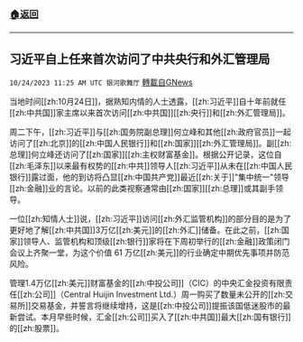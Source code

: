 ###  [:house:返回](README.md)
---


## 习近平自上任来首次访问了中共央行和外汇管理局
`10/24/2023 11:25 AM UTC 银河歌舞厅` [轉載自GNews](https://gnews.org/articles/1874169)

当地时间[[zh:10月24日]]，据熟知内情的人士透露，[[zh:习近平]]自十年前就任[[zh:中共国]]家主席以来首次访问[[zh:中共国]][[zh:央行]]和[[zh:外汇管理局]]。

周二下午，[[zh:习近平]]与[[zh:国务院副总理]]何立峰和其他[[zh:政府官员]]一起访问了[[zh:北京]]的[[zh:中国人民银行]]和[[zh:国家]][[zh:外汇管理局]]。副[[zh:总理]]何立峰还访问了[[zh:国家]][[zh:主权财富基金]]。根据公开记录，这位自[[zh:毛泽东]]以来最有权势的[[zh:中共]]领导人[[zh:习近平]]从未在[[zh:中国人民银行]]露过面，他的到访将凸显[[zh:中国共产党]]最近[[zh:关于]]"集中统一"领导[[zh:金融]]业的言论。以前的此类视察通常由[[zh:国家]][[zh:总理]]或其副手领导。

一位[[zh:知情人士]]说，[[zh:习近平]]访问[[zh:外汇监管机构]]的部分目的是为了更好地了解[[zh:中共国]]3万亿[[zh:美元]]的[[zh:外汇]]储备。在此之前，[[zh:国家]]领导人、监管机构和顶级[[zh:银行]]家将在下周初举行的[[zh:金融]]政策闭门会议上齐聚一堂，为这个价值 61 万亿[[zh:美元]]的行业确定中期优先事项并防范风险。

管理1.4万亿[[zh:美元]]财富基金的[[zh:中投公司]]（CIC）的中央汇金投资有限责任[[zh:公司]]（Central Huijin Investment Ltd.）周一购买了数量未公开的[[zh:交易所]]交易基金，并誓言将继续增持，这是[[zh:中投公司]]提振该国低迷股市的最新尝试。本月早些时候，汇金[[zh:公司]]买入了[[zh:中共国]]最大[[zh:国有银行]]的[[zh:股票]]。

